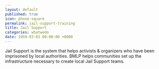 ```yaml
---
layout: default
published: true
icon: phone-square
permalink: jail-support-training
title: Jail Support
categories: whatwedo
date: 1959-03-03 00:00:00 +0000
---
```





Jail Support is the system that helps activists & organizers who have been imprisoned by local authorities. BMLP helps communities set up the infrastructure necessary to create local Jail Support teams.
